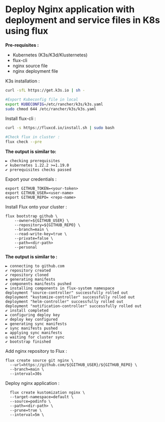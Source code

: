 # Deploy Nginx application with deployment and service files in K8s using flux

**Pre-requisites :**

- Kubernetes (K3s/K3d/Klusternetes)
- flux-cli
- nginx source file
- nginx deployment file


K3s installation :

```bash
curl -sfL https://get.k3s.io | sh -

#Export Kubeconfig file in local
export KUBECONFIG=/etc/rancher/k3s/k3s.yaml
sudo chmod 644 /etc/rancher/k3s/k3s.yaml
```

Install flux-cli :

```bash
curl -s https://fluxcd.io/install.sh | sudo bash

#Check flux in cluster :
flux check --pre
```
**The output is similar to:**
```
► checking prerequisites
✔ kubernetes 1.22.2 >=1.19.0
✔ prerequisites checks passed
```
Export your credentials :

```
export GITHUB_TOKEN=<your-token>
export GITHUB_USER=<user-name>
export GITHUB_REPO= <repo-name>
```
Install Flux onto your cluster :
```
flux bootstrap github \
    --owner=${GITHUB_USER} \
    --repository=${GITHUB_REPO} \
    --branch=main \
    --read-write-key=true \
    --private=false \
    --path=<dir-path>
    --personal
```
**The output is similar to :**
```
► connecting to github.com
✔ repository created
✔ repository cloned
✚ generating manifests
✔ components manifests pushed
► installing components in flux-system namespace
deployment "source-controller" successfully rolled out
deployment "kustomize-controller" successfully rolled out
deployment "helm-controller" successfully rolled out
deployment "notification-controller" successfully rolled out
✔ install completed
► configuring deploy key
✔ deploy key configured
► generating sync manifests
✔ sync manifests pushed
► applying sync manifests
◎ waiting for cluster sync
✔ bootstrap finished
```
Add nginx repository to Flux :
```
flux create source git nginx \
  --url=https://github.com/${GITHUB_USER}/${GITHUB_REPO} \
  --branch=main \
  --interval=30s
```
Deploy nginx application :
```
  flux create kustomization nginx \
  --target-namespace=default \
  --source=podinfo \
  --path=<dir-path> \
  --prune=true \
  --interval=5m \
```  
